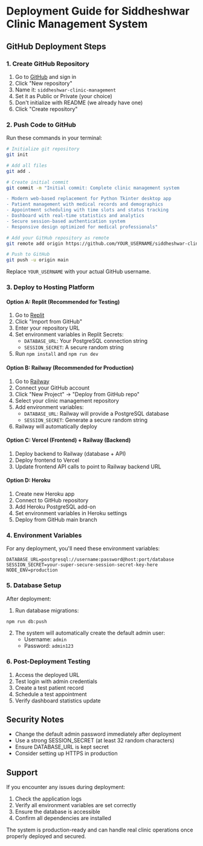 # Deployment Guide for Siddheshwar Clinic Management System

## GitHub Deployment Steps

### 1. Create GitHub Repository

1. Go to [GitHub](https://github.com) and sign in
2. Click "New repository"
3. Name it: `siddheshwar-clinic-management`
4. Set it as Public or Private (your choice)
5. Don't initialize with README (we already have one)
6. Click "Create repository"

### 2. Push Code to GitHub

Run these commands in your terminal:

```bash
# Initialize git repository
git init

# Add all files
git add .

# Create initial commit
git commit -m "Initial commit: Complete clinic management system

- Modern web-based replacement for Python Tkinter desktop app
- Patient management with medical records and demographics  
- Appointment scheduling with time slots and status tracking
- Dashboard with real-time statistics and analytics
- Secure session-based authentication system
- Responsive design optimized for medical professionals"

# Add your GitHub repository as remote
git remote add origin https://github.com/YOUR_USERNAME/siddheshwar-clinic-management.git

# Push to GitHub
git push -u origin main
```

Replace `YOUR_USERNAME` with your actual GitHub username.

### 3. Deploy to Hosting Platform

#### Option A: Replit (Recommended for Testing)
1. Go to [Replit](https://replit.com)
2. Click "Import from GitHub"
3. Enter your repository URL
4. Set environment variables in Replit Secrets:
   - `DATABASE_URL`: Your PostgreSQL connection string
   - `SESSION_SECRET`: A secure random string
5. Run `npm install` and `npm run dev`

#### Option B: Railway (Recommended for Production)
1. Go to [Railway](https://railway.app)
2. Connect your GitHub account
3. Click "New Project" → "Deploy from GitHub repo"
4. Select your clinic management repository
5. Add environment variables:
   - `DATABASE_URL`: Railway will provide a PostgreSQL database
   - `SESSION_SECRET`: Generate a secure random string
6. Railway will automatically deploy

#### Option C: Vercel (Frontend) + Railway (Backend)
1. Deploy backend to Railway (database + API)
2. Deploy frontend to Vercel
3. Update frontend API calls to point to Railway backend URL

#### Option D: Heroku
1. Create new Heroku app
2. Connect to GitHub repository
3. Add Heroku PostgreSQL add-on
4. Set environment variables in Heroku settings
5. Deploy from GitHub main branch

### 4. Environment Variables

For any deployment, you'll need these environment variables:

```
DATABASE_URL=postgresql://username:password@host:port/database
SESSION_SECRET=your-super-secure-session-secret-key-here
NODE_ENV=production
```

### 5. Database Setup

After deployment:

1. Run database migrations:
```bash
npm run db:push
```

2. The system will automatically create the default admin user:
   - Username: `admin`
   - Password: `admin123`

### 6. Post-Deployment Testing

1. Access the deployed URL
2. Test login with admin credentials
3. Create a test patient record
4. Schedule a test appointment
5. Verify dashboard statistics update

## Security Notes

- Change the default admin password immediately after deployment
- Use a strong SESSION_SECRET (at least 32 random characters)
- Ensure DATABASE_URL is kept secret
- Consider setting up HTTPS in production

## Support

If you encounter any issues during deployment:

1. Check the application logs
2. Verify all environment variables are set correctly
3. Ensure the database is accessible
4. Confirm all dependencies are installed

The system is production-ready and can handle real clinic operations once properly deployed and secured.
